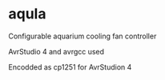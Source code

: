# aqula
Configurable aquarium cooling fan controller

AvrStudio 4 and avrgcc used

Encodded as cp1251 for AvrStudion 4
